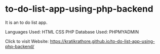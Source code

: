 # to-do-list-app-using-php-backend

It is an to do list app.

Languages Used:
		HTML
		CSS
		PHP
Database Used:
		PHPMYADMIN		
		
Click to visit Website: https://kratikrathore.github.io/to-do-list-app-using-php-backend/
